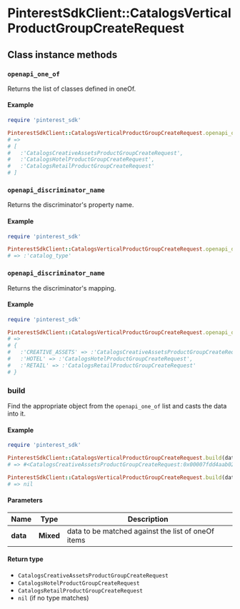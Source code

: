 # PinterestSdkClient::CatalogsVerticalProductGroupCreateRequest

## Class instance methods

### `openapi_one_of`

Returns the list of classes defined in oneOf.

#### Example

```ruby
require 'pinterest_sdk'

PinterestSdkClient::CatalogsVerticalProductGroupCreateRequest.openapi_one_of
# =>
# [
#   :'CatalogsCreativeAssetsProductGroupCreateRequest',
#   :'CatalogsHotelProductGroupCreateRequest',
#   :'CatalogsRetailProductGroupCreateRequest'
# ]
```

### `openapi_discriminator_name`

Returns the discriminator's property name.

#### Example

```ruby
require 'pinterest_sdk'

PinterestSdkClient::CatalogsVerticalProductGroupCreateRequest.openapi_discriminator_name
# => :'catalog_type'
```

### `openapi_discriminator_name`

Returns the discriminator's mapping.

#### Example

```ruby
require 'pinterest_sdk'

PinterestSdkClient::CatalogsVerticalProductGroupCreateRequest.openapi_discriminator_mapping
# =>
# {
#   :'CREATIVE_ASSETS' => :'CatalogsCreativeAssetsProductGroupCreateRequest',
#   :'HOTEL' => :'CatalogsHotelProductGroupCreateRequest',
#   :'RETAIL' => :'CatalogsRetailProductGroupCreateRequest'
# }
```

### build

Find the appropriate object from the `openapi_one_of` list and casts the data into it.

#### Example

```ruby
require 'pinterest_sdk'

PinterestSdkClient::CatalogsVerticalProductGroupCreateRequest.build(data)
# => #<CatalogsCreativeAssetsProductGroupCreateRequest:0x00007fdd4aab02a0>

PinterestSdkClient::CatalogsVerticalProductGroupCreateRequest.build(data_that_doesnt_match)
# => nil
```

#### Parameters

| Name | Type | Description |
| ---- | ---- | ----------- |
| **data** | **Mixed** | data to be matched against the list of oneOf items |

#### Return type

- `CatalogsCreativeAssetsProductGroupCreateRequest`
- `CatalogsHotelProductGroupCreateRequest`
- `CatalogsRetailProductGroupCreateRequest`
- `nil` (if no type matches)

